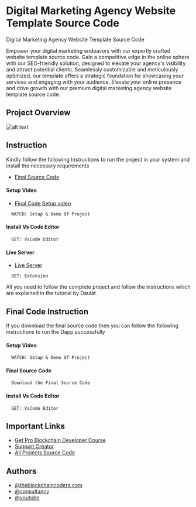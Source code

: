 # Digital Marketing Agency Website Template Source Code

Digital Marketing Agency Website Template Source Code

Empower your digital marketing endeavors with our expertly crafted website template source code. Gain a competitive edge in the online sphere with our SEO-friendly solution, designed to elevate your agency's visibility and attract potential clients. Seamlessly customizable and meticulously optimized, our template offers a strategic foundation for showcasing your services and engaging with your audience. Elevate your online presence and drive growth with our premium digital marketing agency website template source code.

## Project Overview

![alt text](https://www.daulathussain.com/wp-content/uploads/2024/05/digital_marketing_agency-website-template.png)

## Instruction

Kindly follow the following Instructions to run the project in your system and install the necessary requirements

- [Final Source Code](https://www.theblockchaincoders.com/sourceCode/digital-marketing-agency-website-template-source-code)

#### Setup Video

- [Final Code Setup video](https://www.youtube.com/watch?v=LlX-39ywxsU)

```https://code.visualstudio.com/download
  WATCH: Setup & Demo Of Project
```

#### Install Vs Code Editor

```https://code.visualstudio.com/download
  GET: VsCode Editor
```

#### Live Server

- [Live Server](https://marketplace.visualstudio.com/items?itemName=ritwickdey.LiveServer)

```https://marketplace.visualstudio.com/items?itemName=ritwickdey.LiveServer
  GET: Extension
```

All you need to follow the complete project and follow the instructions which are explained in the tutorial by Daulat

## Final Code Instruction

If you download the final source code then you can follow the following instructions to run the Dapp successfully

#### Setup Video

```https://code.visualstudio.com/download
  WATCH: Setup & Demo Of Project
```

#### Final Source Code

```https://www.theblockchaincoders.com/SourceCode
  Download the Final Source Code
```

#### Install Vs Code Editor

```https://code.visualstudio.com/download
  GET: VsCode Editor
```

## Important Links

- [Get Pro Blockchain Developer Course](https://www.theblockchaincoders.com/pro-nft-marketplace)
- [Support Creator](https://bit.ly/Support-Creator)
- [All Projects Source Code](https://www.theblockchaincoders.com/SourceCode)

## Authors

- [@theblockchaincoders.com](https://www.theblockchaincoders.com/)
- [@consultancy](https://www.theblockchaincoders.com/consultancy)
- [@youtube](https://www.youtube.com/@daulathussain)
